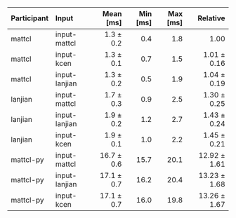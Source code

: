 | Participant | Input | Mean [ms] | Min [ms] | Max [ms] | Relative |
|:---|:---|---:|---:|---:|---:|
| mattcl | input-mattcl | 1.3 ± 0.2 | 0.4 | 1.8 | 1.00 |
| mattcl | input-kcen | 1.3 ± 0.1 | 0.7 | 1.5 | 1.01 ± 0.16 |
| mattcl | input-lanjian | 1.3 ± 0.2 | 0.5 | 1.9 | 1.04 ± 0.19 |
| lanjian | input-mattcl | 1.7 ± 0.3 | 0.9 | 2.5 | 1.30 ± 0.25 |
| lanjian | input-lanjian | 1.9 ± 0.2 | 1.2 | 2.7 | 1.43 ± 0.24 |
| lanjian | input-kcen | 1.9 ± 0.1 | 1.0 | 2.2 | 1.45 ± 0.21 |
| mattcl-py | input-mattcl | 16.7 ± 0.6 | 15.7 | 20.1 | 12.92 ± 1.61 |
| mattcl-py | input-lanjian | 17.1 ± 0.7 | 16.2 | 20.4 | 13.23 ± 1.68 |
| mattcl-py | input-kcen | 17.1 ± 0.7 | 16.0 | 19.8 | 13.26 ± 1.67 |
